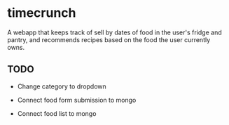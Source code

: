 # timecrunch

A webapp that keeps track of sell by dates of food in the user's fridge and pantry, and recommends recipes based on the food the user currently owns.

## TODO

* Change category to dropdown

* Connect food form submission to mongo

* Connect food list to mongo